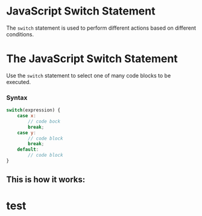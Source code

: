 # JavaScript Switch Statement

The `switch` statement is used to perform different actions based on different conditions.

# The JavaScript Switch Statement

Use the `switch` statement to select one of many code blocks to be executed.

### Syntax

``` javascript
switch(expression) {
  	case x:
		// code bock
		break;
	case y:
		// code block
		break;
	default:
		// code block
}
```

This is how it works:
- 
# test